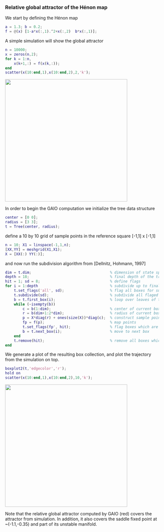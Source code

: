 ### Relative global attractor of the Hénon map

We start by defining the Hénon map
```matlab
a = 1.3; b = 0.2;                                       
f = @(x) [1-a*x(:,1).^2+x(:,2)  b*x(:,1)];              
```
A simple simulation will show the global attractor
```matlab
n = 10000;
x = zeros(n,2);                                        
for k = 1:n, 
    x(k+1,:) = f(x(k,:));
end               
scatter(x(10:end,1),x(10:end,2),2,'k'); 
```
<img src="https://github.com/gaioguy/GAIO/blob/master/doc/henon-simulation.png" width="400px"/>

In order to begin the GAIO computation we initialize the tree data structure
```matlab
center = [0 0]; 
radius = [3 3];                         
t = Tree(center, radius);
``` 
define a 10 by 10 grid of sample points in the reference square [-1,1] x [-1,1]
```matlab
n = 10; X1 = linspace(-1,1,n); 
[XX,YY] = meshgrid(X1,X1);
X = [XX(:) YY(:)];
```
and now run the subdivision algorithm from [Dellnitz, Hohmann, 1997]
```matlab
dim = t.dim;                                    % dimension of state space
depth = 18;                                     % final depth of the tree
hit = 1; sd = 8;                                % define flags
for i = 1:depth                                 % subdivide up to final depth
    t.set_flags('all', sd);                     % flag all boxes for subdivision
    t.subdivide(sd);                            % subdivide all flaged boxes
    b = t.first_box(i);                         % loop over leaves of the tree
    while (~isempty(b))
        c = b(1:dim);                           % center of current box
        r = b(dim+1:2*dim);                     % radius of current box
        p = X*diag(r) + ones(size(X))*diag(c);  % construct sample points in current box
        fp = f(p);                              % map points
        t.set_flags(fp', hit);                  % flag boxes which are hit by the image points
        b = t.next_box(i);                      % move to next box
    end
    t.remove(hit);                              % remove all boxes which have *not* been hit
end
```
We generate a plot of the resulting box collection, and plot the trajectory from the simulation on top.
```matlab
boxplot2(t,'edgecolor','r'); 
hold on
scatter(x(10:end,1),x(10:end,2),10,'k');
```
<img src="https://github.com/gaioguy/GAIO/blob/master/doc/henon-attractor.png" width="400px"/>

Note that the relative global attractor computed by GAIO (red) covers the attractor from simulation. In addition, it also covers the saddle fixed point at ~(-1.1,-0.35) and part of its unstable manifold.
